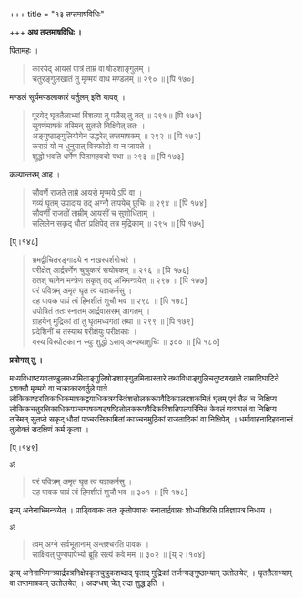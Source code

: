 +++
title = "१३ तप्तमाषविधिः"

+++
**अथ तप्तमाषविधिः ।**

पितामहः ।


> कारयेद् आयसं पात्रं ताम्रं वा षोडशाङ्गुलम् ।  
> चतुरङ्गुलखातं तु मृण्मयं वाथ मण्डलम् ॥ २९० ॥ [पि १७०]

मण्डलं सूर्यमण्डलाकारं वर्तुलम् इति यावत् ।


> पूरयेद् घृततैलाभ्यां विंशत्या तु पलैस् तु तत् ॥ २९१॥ [पि १७१]  
> सुवर्णमाषकं तस्मिन् सुतप्ते निक्षिपेत् ततः ।  
> अङ्गुष्ठाङ्गुलियोगेन उद्धरेत् तप्तमाषकम् ॥ २९२ ॥ [पि १७२]  
> कराग्रं यो न धुनुयात् विस्फोटो वा न जायते ।  
> शुद्धो भवति धर्मेण पितामहवचो यथा ॥ २९३ ॥ [पि १७३]

कल्पान्तरम् आह ।


> सौवर्णे राजते ताम्रे आयसे मृण्मये ऽपि वा ।  
> गव्यं घृतम् उपादाय तद् अग्नौ तापयेच् छुचिः ॥ २९४ ॥ [पि १७४]  
> सौवर्णीं राजतीं ताम्रीम् आयसीं च सुशोधिताम् ।  
> सलिलेन सकृद् धौतां प्रक्षिपेत् तत्र मुद्रिकाम् ॥ २९५ ॥ [पि १७५]

[प्।१४८]


> भ्रमद्वीचितरङ्गाढ्ये न नखस्पर्शगोचरे ।  
> परीक्षेत् आर्द्रपर्णेन चुचुकारं सघोषकम् ॥ २९६ ॥ [पि १७६]  
> ततश् चानेन मन्त्रेण सकृत् तद् अभिमन्त्रयेत् ॥ २९७ ॥ [पि १७७]  
> परं पवित्रम् अमृतं घृत त्वं यज्ञकर्मसु ।  
> दह पावक पापं त्वं हिमशीतं शुचौ भव ॥ २९८ ॥ [पि १७८]  
> उपोषितं ततः स्नातम् आर्द्रवाससम् आगतम् ।  
> ग्राहयेन् मुद्रिकां तां तु घृतमध्यगतां तथा ॥ २९९ ॥ [पि १७९]  
> प्रदेशिनीं च तस्याथ परीक्षेयुः परीक्षकाः ।  
> यस्य विस्पोटका न स्युः शुद्धो ऽसाव् अन्यथाशुचिः ॥ ३०० ॥ [पि १८०]

**प्रयोगस् तु ।**

मध्यविधाष्टयवतण्डुलमध्यमिताङ्गुलिषोडशाङ्गुलमितप्रस्तारे तथाविधाङ्गुलिचतुष्टयखाते ताम्रादिघाटिते ऽशक्तौ मृण्मये वा चक्राकारवर्तुले पात्रे लौकिकाष्टरत्तिकाधिकमाषकद्वयाधिकत्रयस्त्रिंशत्तोलकरूपवैदिकपलदशकमितं घृतम् एवं तैलं च निक्षिप्य लौकिकचतुरत्तिकाधिकपञ्चमाषकषट्षष्टितोलकरूपवैदिकविंशतिपलपरिमितं केवलं गव्यघतं वा निक्षिप्य तस्मिन् सुतप्ते सकृद् धौतां पञ्चरत्तिकामितां काञ्चनमुद्रिकां राजतादिकां वा निक्षिपेत् । धर्मावाहनादिहवनान्तं तुलोक्तं सदक्षिणं कर्म कृत्वा ।

[प्।१४९]


    ॐ


> परं पवित्रम् अमृतं घृत त्वं यज्ञकर्मसु ।  
> दह पावक पापं त्वं हिमशीतं शुचौ भव ॥ ३०१ ॥ [पि १७८]

इत्य् अनेनाभिमन्त्रयेत् । प्राड्विवाकः ततः कृतोपवासः स्नातार्द्रवासः शोध्यशिरसि प्रतिज्ञापत्र निधाय ।


    ॐ


> त्वम् अग्ने सर्वभूतानाम् अन्तश्चरति पावक ।  
> साक्षिवत् पुण्यपापेभ्यो ब्रूहि सत्यं कवे मम ॥ ३०२ ॥ [य् २।१०४]

इत्य् अनेनाभिमन्त्र्यार्द्रपत्रनिक्षेपकृतचुचुकशब्दाद् घृताद् मुद्रिकां तर्जन्यङ्गुष्ठाभ्याम् उत्तोलयेत् । घृततैलाभ्याम् वा तप्तमाषकम् उत्तोलयेत् । अदग्धश् चेत् तदा शुद्ध इति ।
